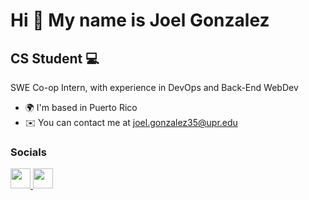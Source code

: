 Hi 👋 My name is Joel Gonzalez
==============================

CS Student :computer:
----------

SWE Co-op Intern, with experience in DevOps and Back-End WebDev

*   🌍  I'm based in Puerto Rico
*   ✉️  You can contact me at [joel.gonzalez35@upr.edu](mailto:joel.gonzalez35@upr.edu)

### Socials

<p align="left">
<a href="https://www.linkedin.com/in/joel-gonzalez-084435252" target="_blank" rel="noreferrer">
<picture>
  <img src="https://raw.githubusercontent.com/FortAwesome/Font-Awesome/6.x/svgs/brands/linkedin.svg" width="32" height="32" /> 
</picture>
  
<a href="https://discord.com/users/joelm12pr" target="_blank" rel="noreferrer"> 
<picture>
  <img src="https://raw.githubusercontent.com/FortAwesome/Font-Awesome/6.x/svgs/brands/discord.svg" width="32" height="32" /> 
</picture>
</a>
</p>
